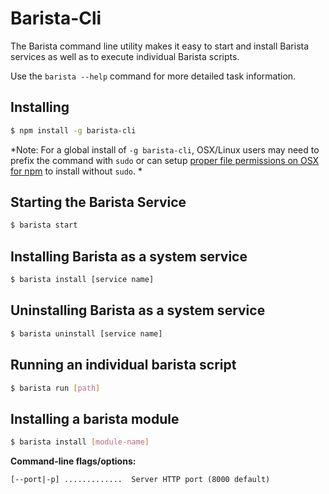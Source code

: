 ﻿Barista-Cli
=========

The Barista command line utility makes it easy to start and install Barista services as well as to execute individual Barista scripts.

Use the `barista --help` command for more detailed task information.

## Installing

```bash
$ npm install -g barista-cli
```

*Note: For a global install of `-g barista-cli`, OSX/Linux users may need to prefix the command with `sudo` or can setup [proper file permissions on OSX for npm](http://www.johnpapa.net/how-to-use-npm-global-without-sudo-on-osx/) to install without `sudo`. *


## Starting the Barista Service

```bash
$ barista start
```

## Installing Barista as a system service

```bash
$ barista install [service name]
```

## Uninstalling Barista as a system service

```bash
$ barista uninstall [service name]
```

## Running an individual barista script

```bash
$ barista run [path]
```

## Installing a barista module
```bash
$ barista install [module-name]
```

__Command-line flags/options:__

    [--port|-p] .............  Server HTTP port (8000 default)

